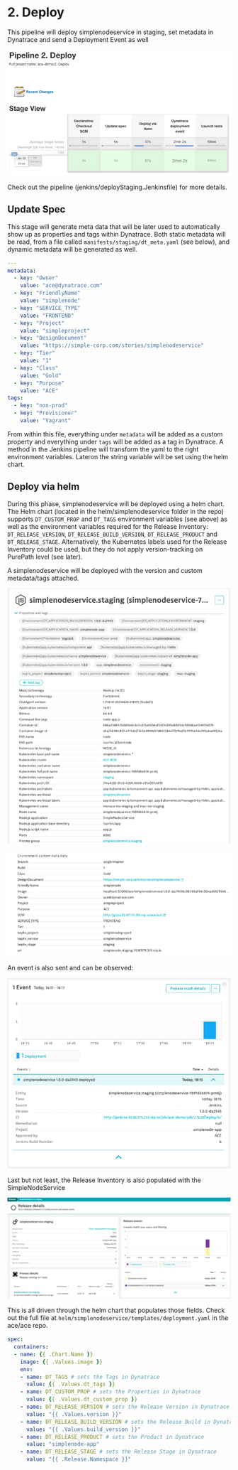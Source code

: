 # 2. Deploy
This pipeline will deploy simplenodeservice in staging, set metadata in Dynatrace and send a Deployment Event as well

![Deploy result](assets/jenkins_ace-demo_deployresult.png)

Check out the pipeline (jenkins/deployStaging.Jenkinsfile) for more details.

## Update Spec
This stage will generate meta data that will be later used to automatically show up as properties and tags within Dynatrace. Both static metadata will be read, from a file called `manifests/staging/dt_meta.yaml` (see below), and dynamic metadata will be generated as well.

```yaml
---
metadata:
  - key: "Owner"
    value: "ace@dynatrace.com"
  - key: "FriendlyName"
    value: "simplenode"
  - key: "SERVICE_TYPE"
    value: "FRONTEND"
  - key: "Project"
    value: "simpleproject"
  - key: "DesignDocument"
    value: "https://simple-corp.com/stories/simplenodeservice"
  - key: "Tier"
    value: "1"
  - key: "Class"
    value: "Gold"
  - key: "Purpose"
    value: "ACE"
tags:
  - key: "non-prod"
  - key: "Provisioner"
    value: "Vagrant"
```

From within this file, everything under `metadata` will be added as a custom property and everything under `tags` will be added as a tag in Dynatrace. A method in the Jenkins pipeline will transform the yaml to the right environment variables. Lateron the string variable will be set using the helm chart.

## Deploy via helm
During this phase, simplenodeservice will be deployed using a helm chart.
The Helm chart (located in the helm/simplenodeservice folder in the repo) supports `DT_CUSTOM_PROP` and `DT_TAGS` environment variables (see above) as well as the environment variables required for the Release Inventory: `DT_RELEASE_VERSION`, `DT_RELEASE_BUILD_VERSION`, `DT_RELEASE_PRODUCT` and `DT_RELEASE_STAGE`. Alternatively, the Kubernetes labels used for the Release Inventory could be used, but they do not apply version-tracking on PurePath level (see later).

A simplenodeservice will be deployed with the version and custom metadata/tags attached.

![SimpleNodeService Process Details](assets/jenkins_ace-demo_snsprop1.png)

![SimpleNodeService Process Details](assets/jenkins_ace-demo_snsprop2.png)

An event is also sent and can be observed:

![SimpleNodeService Process Details](assets/jenkins_ace-demo_snsevent.png)

Last but not least, the Release Inventory is also populated with the SimpleNodeService

![Release Inventory](assets/jenkins_ace-demo_snsrelease.png)

This is all driven through the helm chart that populates those fields.
Check out the full file at `helm/simplenodeservice/templates/deployment.yaml` in the ace/ace repo.

```yaml
spec:
  containers:
  - name: {{ .Chart.Name }}
    image: {{ .Values.image }}
    env:
    - name: DT_TAGS # sets the Tags in Dynatrace
      value: {{ .Values.dt_tags }}
    - name: DT_CUSTOM_PROP # sets the Properties in Dynatrace
      value: {{ .Values.dt_custom_prop }}
    - name: DT_RELEASE_VERSION # sets the Release Version in Dynatrace
      value: "{{ .Values.version }}"
    - name: DT_RELEASE_BUILD_VERSION # sets the Release Build in Dynatrace
      value: "{{ .Values.build_version }}"
    - name: DT_RELEASE_PRODUCT # sets the Product in Dynatrace
      value: "simplenode-app"
    - name: DT_RELEASE_STAGE # sets the Release Stage in Dynatrace
      value: "{{ .Release.Namespace }}"
```